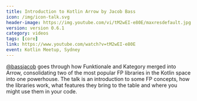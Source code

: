 ```yaml
---
title: Introduction to Kotlin Arrow by Jacob Bass
icon: /img/icon-talk.svg
header-image: https://img.youtube.com/vi/tM2wEI-e80E/maxresdefault.jpg
version: version 0.6.1
category: videos
tags: [core]
link: https://www.youtube.com/watch?v=tM2wEI-e80E
event: Kotlin Meetup, Sydney
---
```

[@bassjacob](https://github.com/bassjacob) goes through how Funktionale and Kategory merged into Arrow, consolidating two of the most popular FP libraries in the Kotlin space into one powerhouse. The talk is an introduction to some FP concepts, how the libraries work, what features they bring to the table and where you might use them in your code.

